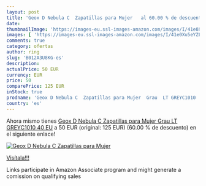 ```yaml
---
layout: post
title: 'Geox D Nebula C  Zapatillas para Mujer   al 60.00 % de descuento'
date: 
thumbnailImage: 'https://images-eu.ssl-images-amazon.com/images/I/41e0Xu5eYZL._SL200_.jpg'
images: [ 'https://images-eu.ssl-images-amazon.com/images/I/41e0Xu5eYZL._SL200_.jpg' ]
comments: true
category: ofertas
author: ring
slug: 'B012A3U8KG-es'
description:
actualPrice: 50 EUR
currency: EUR
price: 50
comparePrice: 125 EUR
inStock: true
prodname: 'Geox D Nebula C  Zapatillas para Mujer  Grau  LT GREYC1010   40 EU'
country: 'es'
---
```


Ahora mismo tienes [Geox D Nebula C  Zapatillas para Mujer  Grau  LT GREYC1010   40 EU](https://www.amazon.es/dp/B012A3U8KG/?tag=tolees-21) a 50 EUR (original: 125 EUR) (60.00 %  de descuento) en el siguiente enlace!

[![Geox D Nebula C  Zapatillas para Mujer  ](https://images-eu.ssl-images-amazon.com/images/I/41e0Xu5eYZL._SL200_.jpg)](https://www.amazon.es/dp/B012A3U8KG/?tag=tolees-21)

[Visítala!!!](https://www.amazon.es/dp/B012A3U8KG/?tag=tolees-21)

Links participate in Amazon Associate program and might generate a comission on qualifying sales
